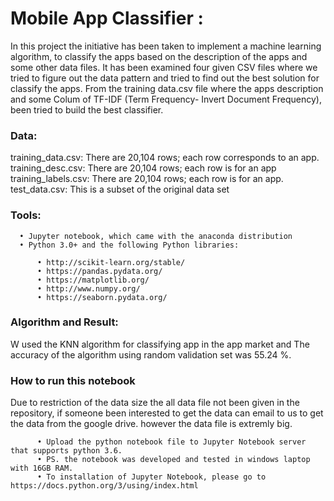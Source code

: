 
# Mobile App Classifier :
In this project the initiative has been taken to implement a machine learning algorithm, to classify the apps based on the description of the apps and some other data files. It has been examined four given CSV files where we tried to figure out the data pattern and tried to find out the best solution for classify the apps. From the training data.csv file where the apps description and some Colum of TF-IDF (Term Frequency- Invert Document Frequency), been tried to build the best classifier.

### Data:
training_data.csv: There are 20,104 rows; each row corresponds to an app. 
training_desc.csv: There are 20,104 rows; each row is for an app 
training_labels.csv: There are 20,104 rows; each row is for an app. 
test_data.csv: This is a subset of the original data set 

### Tools:
      •	Jupyter notebook, which came with the anaconda distribution
      •	Python 3.0+ and the following Python libraries:

          •	http://scikit-learn.org/stable/ 
          •	https://pandas.pydata.org/ 
          •	https://matplotlib.org/ 
          •	http://www.numpy.org/ 
          •	https://seaborn.pydata.org/ 


### Algorithm and Result:
W used the KNN algorithm for classifying app in the app market and The accuracy of the algorithm using random validation set was 55.24 %.

### How to run this notebook 
Due to restriction of the data size the all data file not been given in the repository, if someone been interested to get the data can email to us to get the data from the google drive. however the data file is extremly big. 

          • Upload the python notebook file to Jupyter Notebook server that supports python 3.6. 
          • PS. the notebook was developed and tested in windows laptop with 16GB RAM. 
          • To installation of Jupyter Notebook, please go to https://docs.python.org/3/using/index.html 
